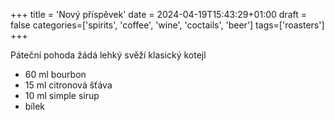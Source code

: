 +++
title = 'Nový příspěvek'
date = 2024-04-19T15:43:29+01:00
draft = false
categories=['spirits', 'coffee', 'wine', 'coctails', 'beer']
tags=['roasters']
+++

Páteční pohoda žádá lehký svěží klasický kotejl

- 60 ml bourbon
- 15 ml citronová šťáva
- 10 ml simple sirup
- bílek

